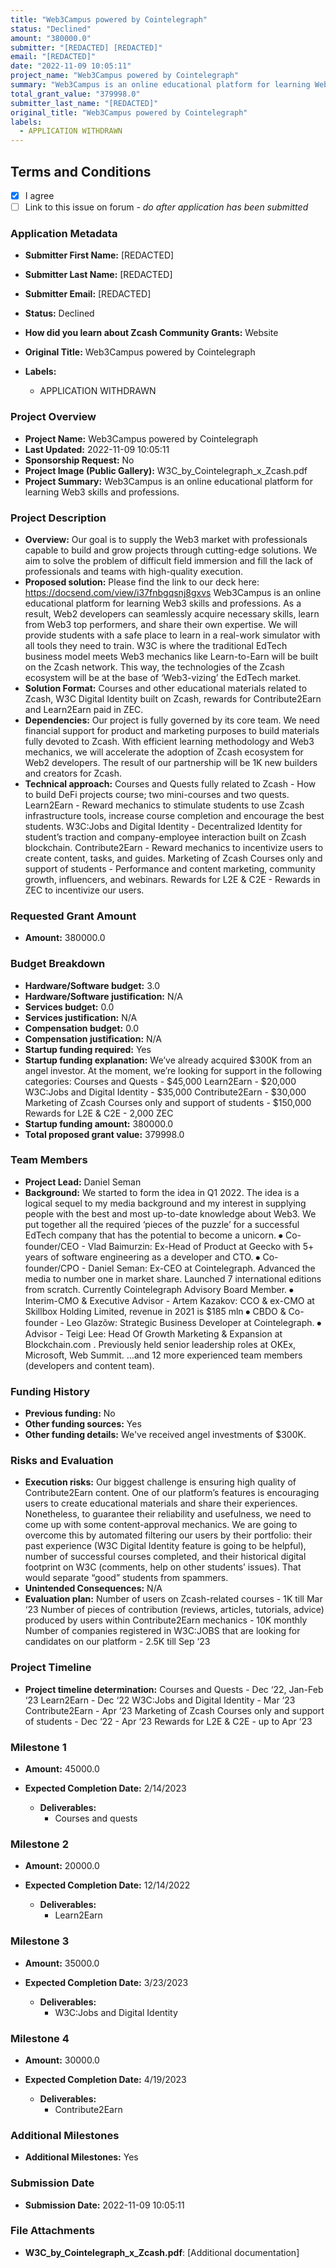 ```yaml
---
title: "Web3Campus powered by Cointelegraph"
status: "Declined"
amount: "380000.0"
submitter: "[REDACTED] [REDACTED]"
email: "[REDACTED]"
date: "2022-11-09 10:05:11"
project_name: "Web3Campus powered by Cointelegraph"
summary: "Web3Campus is an online educational platform for learning Web3 skills and professions."
total_grant_value: "379998.0"
submitter_last_name: "[REDACTED]"
original_title: "Web3Campus powered by Cointelegraph"
labels:
  - APPLICATION WITHDRAWN
---
```


## Terms and Conditions

- [X] I agree
- [ ] Link to this issue on forum - _do after application has been submitted_

### Application Metadata

- **Submitter First Name:**
  [REDACTED]
- **Submitter Last Name:**
  [REDACTED]
- **Submitter Email:**
  [REDACTED]
- **Status:**
  Declined
- **How did you learn about Zcash Community Grants:**
  Website
- **Original Title:**
  Web3Campus powered by Cointelegraph

- **Labels:**
  - APPLICATION WITHDRAWN

### Project Overview

- **Project Name:**
  Web3Campus powered by Cointelegraph
- **Last Updated:**
  2022-11-09 10:05:11
- **Sponsorship Request:**
  No
- **Project Image (Public Gallery):**
  W3C_by_Cointelegraph_x_Zcash.pdf
- **Project Summary:**
  Web3Campus is an online educational platform for learning Web3 skills and professions.

### Project Description

- **Overview:**
  Our goal is to supply the Web3 market with professionals capable to build and grow projects through cutting-edge solutions. We aim to solve the problem of difficult field immersion and fill the lack of professionals and teams with high-quality execution.
- **Proposed solution:**
  Please find the link to our deck here: https://docsend.com/view/i37fnbgqsnj8gxvs Web3Campus is an online educational platform for learning Web3 skills and professions. As a result, Web2 developers can seamlessly acquire necessary skills, learn from Web3 top performers, and share their own expertise. We will provide students with a safe place to learn in a real-work simulator with all tools they need to train. W3C is where the traditional EdTech business model meets Web3 mechanics like Learn-to-Earn will be built on the Zcash network. This way, the technologies of the Zcash ecosystem will be at the base of ‘Web3-vizing’ the EdTech market.
- **Solution Format:**
  Courses and other educational materials related to Zcash, W3C Digital Identity built on Zcash, rewards for Contribute2Earn and Learn2Earn paid in ZEC.
- **Dependencies:**
  Our project is fully governed by its core team. We need financial support for product and marketing purposes to build materials fully devoted to Zcash. With efficient learning methodology and Web3 mechanics, we will accelerate the adoption of Zcash ecosystem for Web2 developers. The result of our partnership will be 1K new builders and creators for Zcash.
- **Technical approach:**
  Courses and Quests fully related to Zcash - How to build DeFi projects course; two mini-courses and two quests. Learn2Earn - Reward mechanics to stimulate students to use Zcash infrastructure tools, increase course completion and encourage the best students. W3C:Jobs and Digital Identity - Decentralized Identity for student’s traction and company-employee interaction built on Zcash blockchain. Contribute2Earn - Reward mechanics to incentivize users to create content, tasks, and guides. Marketing of Zcash Courses only and support of students - Performance and content marketing, community growth, influencers, and webinars. Rewards for L2E & C2E - Rewards in ZEC to incentivize our users.

### Requested Grant Amount

- **Amount:**
  380000.0

### Budget Breakdown

- **Hardware/Software budget:**
  3.0
- **Hardware/Software justification:**
  N/A
- **Services budget:**
  0.0
- **Services justification:**
  N/A
- **Compensation budget:**
  0.0
- **Compensation justification:**
  N/A
- **Startup funding required:**
  Yes
- **Startup funding explanation:**
  We’ve already acquired $300K from an angel investor. At the moment, we’re looking for support in the following categories: Courses and Quests - $45,000 Learn2Earn - $20,000 W3C:Jobs and Digital Identity - $35,000 Contribute2Earn - $30,000 Marketing of Zcash Courses only and support of students - $150,000 Rewards for L2E & C2E - 2,000 ZEC
- **Startup funding amount:**
  380000.0
- **Total proposed grant value:**
  379998.0

### Team Members

- **Project Lead:**
  Daniel Seman
- **Background:**
  We started to form the idea in Q1 2022. The idea is a logical sequel to my media background and my interest in supplying people with the best and most up-to-date knowledge about Web3. We put together all the required ‘pieces of the puzzle’ for a successful EdTech company that has the potential to become a unicorn. ⦁ Co-founder/CEO - Vlad Baimurzin: Ex-Head of Product at Geecko with 5+ years of software engineering as a developer and CTO. ⦁ Co-founder/CPO - Daniel Seman: Ex-CEO at Cointelegraph. Advanced the media to number one in market share. Launched 7 international editions from scratch. Currently Cointelegraph Advisory Board Member. ⦁ Interim-CMO & Executive Advisor - Artem Kazakov: CCO & ex-CMO at Skillbox Holding Limited, revenue in 2021 is $185 mln ⦁ CBDO & Co-founder - Leo Glazõw: Strategic Business Developer at Cointelegraph. ⦁ Advisor - Teigi Lee: Head Of Growth Marketing & Expansion at Blockchain.com . Previously held senior leadership roles at OKEx, Microsoft, Web Summit. …and 12 more experienced team members (developers and content team).

### Funding History

- **Previous funding:**
  No
- **Other funding sources:**
  Yes
- **Other funding details:**
  We've received angel investments of $300K.

### Risks and Evaluation

- **Execution risks:**
  Our biggest challenge is ensuring high quality of Contribute2Earn content. One of our platform’s features is encouraging users to create educational materials and share their experiences. Nonetheless, to guarantee their reliability and usefulness, we need to come up with some content-approval mechanics. We are going to overcome this by automated filtering our users by their portfolio: their past experience (W3C Digital Identity feature is going to be helpful), number of successful courses completed, and their historical digital footprint on W3C (comments, help on other students’ issues). That would separate “good” students from spammers.
- **Unintended Consequences:**
  N/A
- **Evaluation plan:**
  Number of users on Zcash-related courses - 1K till Mar ‘23 Number of pieces of contribution (reviews, articles, tutorials, advice) produced by users within Contribute2Earn mechanics - 10K monthly Number of companies registered in W3C:JOBS that are looking for candidates on our platform - 2.5K till Sep ‘23

### Project Timeline

- **Project timeline determination:**
  Courses and Quests - Dec ‘22, Jan-Feb ‘23 Learn2Earn - Dec ‘22 W3C:Jobs and Digital Identity - Mar ‘23 Contribute2Earn - Apr ‘23 Marketing of Zcash Courses only and support of students - Dec ‘22 - Apr ‘23 Rewards for L2E & C2E - up to Apr ‘23

### Milestone 1

- **Amount:**
  45000.0
- **Expected Completion Date:**
  2/14/2023

  - **Deliverables:**
    - Courses and quests

### Milestone 2

- **Amount:**
  20000.0
- **Expected Completion Date:**
  12/14/2022

  - **Deliverables:**
    - Learn2Earn

### Milestone 3

- **Amount:**
  35000.0
- **Expected Completion Date:**
  3/23/2023

  - **Deliverables:**
    - W3C:Jobs and Digital Identity

### Milestone 4

- **Amount:**
  30000.0
- **Expected Completion Date:**
  4/19/2023

  - **Deliverables:**
    - Contribute2Earn

### Additional Milestones

- **Additional Milestones:**
  Yes

### Submission Date

- **Submission Date:**
  2022-11-09 10:05:11

### File Attachments

- **W3C_by_Cointelegraph_x_Zcash.pdf**: [Additional documentation]

